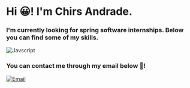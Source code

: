 # Hi 😀! I'm Chirs Andrade.

### I'm currently looking for spring software internships. Below you can find some of my skills.
![Javscript](https://img.icons8.com/color/48/000000/javascript.png)

### You can contact me through my email below 📧!
[![Email](https://img.shields.io/badge/Email-D14836?style=for-the-badge&logo=Gmail&logoColor=white&link=mailto:chrisfandrade16@gmail.com)](mailto:chrisfandrade16@gmail.com)
